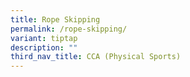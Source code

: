 ```yaml
---
title: Rope Skipping
permalink: /rope-skipping/
variant: tiptap
description: ""
third_nav_title: CCA (Physical Sports)
---
```


